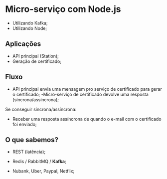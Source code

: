 # Micro-serviço com Node.js

- Utilizando Kafka;
- Utilizando Node;

## Aplicações

- API principal (Station);
- Geração de certificado;

## Fluxo

- API principal envia uma mensagem pro serviço de certificado para gerar o certificado;
-Micro-serviço de certificado devolve uma resposta (síncrona/assíncrona);

Se conseguir síncrona/assíncrona:

- Receber uma resposta assíncrona de quando o e-mail com o certificado foi enviado;

## O que sabemos?

- REST (latência);
- Redis / RabbitMQ / **Kafka**;

- Nubank, Uber, Paypal, Netflix;
